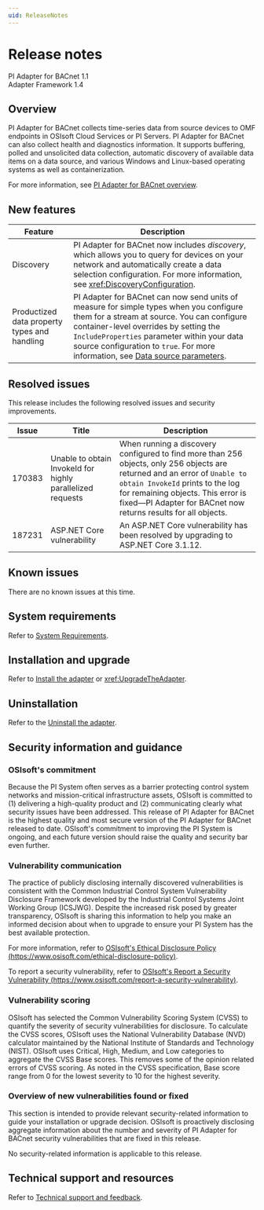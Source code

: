 ```yaml
---
uid: ReleaseNotes
---
```

# Release notes

PI Adapter for BACnet 1.1<br/>
Adapter Framework 1.4

## Overview

PI Adapter for BACnet collects time-series data from source devices to OMF endpoints in OSIsoft Cloud Services or PI Servers. PI Adapter for BACnet can also collect health and diagnostics information. It supports buffering, polled and unsolicited data collection, automatic discovery of available data items on a data source, and various Windows and Linux-based operating systems as well as containerization.

For more information, see [PI Adapter for BACnet overview](xref:PIAdapterforBACnetOverview).

## New features

| Feature | Description |
|--|--|
| Discovery | PI Adapter for BACnet now includes _discovery_, which allows you to query for devices on your network and automatically create a data selection configuration. For more information, see <xref:DiscoveryConfiguration>. |
| Productized data property types and handling | PI Adapter for BACnet can now send units of measure for simple types when you configure them for a stream at source. You can configure container-level overrides by setting the `IncludeProperties` parameter within your data source configuration to `true`. For more information, see [Data source parameters](xref:PIAdapterforBACnetDataSourceConfiguration#data-source-parameters). |

## Resolved issues

This release includes the following resolved issues and security improvements.

| Issue | Title | Description |
|--|--|--|
| 170383 | Unable to obtain InvokeId for highly parallelized requests | When running a discovery configured to find more than 256 objects, only 256 objects are returned and an error of `Unable to obtain InvokeId` prints to the log for remaining objects. This error is fixed—PI Adapter for BACnet now returns results for all objects. |
| 187231 | ASP.NET Core vulnerability | An ASP.NET Core vulnerability has been resolved by upgrading to ASP.NET Core 3.1.12. |

## Known issues

There are no known issues at this time.

## System requirements

Refer to [System Requirements](xref:SystemRequirements).

## Installation and upgrade

Refer to [Install the adapter](xref:InstallTheAdapter) or <xref:UpgradeTheAdapter>.

## Uninstallation

Refer to the [Uninstall the adapter](xref:UninstallTheAdapter).

## Security information and guidance

### OSIsoft's commitment

Because the PI System often serves as a barrier protecting control system networks and mission-critical infrastructure assets, OSIsoft is committed to (1) delivering a high-quality product and (2) communicating clearly what security issues have been addressed. This release of PI Adapter for BACnet is the highest quality and most secure version of the PI Adapter for BACnet released to date. OSIsoft's commitment to improving the PI System is ongoing, and each future version should raise the quality and security bar even further.

### Vulnerability communication

The practice of publicly disclosing internally discovered vulnerabilities is consistent with the Common Industrial Control System Vulnerability Disclosure Framework developed by the Industrial Control Systems Joint Working Group (ICSJWG). Despite the increased risk posed by greater transparency, OSIsoft is sharing this information to help you make an informed decision about when to upgrade to ensure your PI System has the best available protection.

For more information, refer to [OSIsoft's Ethical Disclosure Policy (https://www.osisoft.com/ethical-disclosure-policy)](https://www.osisoft.com/ethical-disclosure-policy).

To report a security vulnerability, refer to [OSIsoft's Report a Security Vulnerability (https://www.osisoft.com/report-a-security-vulnerability)](https://www.osisoft.com/report-a-security-vulnerability).

### Vulnerability scoring

OSIsoft has selected the Common Vulnerability Scoring System (CVSS) to quantify the severity of security vulnerabilities for disclosure. To calculate the CVSS scores, OSIsoft uses the National Vulnerability Database (NVD) calculator maintained by the National Institute of Standards and Technology (NIST).  OSIsoft uses Critical, High, Medium, and Low categories to aggregate the CVSS Base scores. This removes some of the opinion related errors of CVSS scoring.  As noted in the CVSS specification, Base score range from 0 for the lowest severity to 10 for the highest severity.

### Overview of new vulnerabilities found or fixed

This section is intended to provide relevant security-related information to guide your installation or upgrade decision. OSIsoft is proactively disclosing aggregate information about the number and severity of PI Adapter for BACnet security vulnerabilities that are fixed in this release.

No security-related information is applicable to this release.

## Technical support and resources

Refer to [Technical support and feedback](xref:TechnicalSupportAndFeedback).
